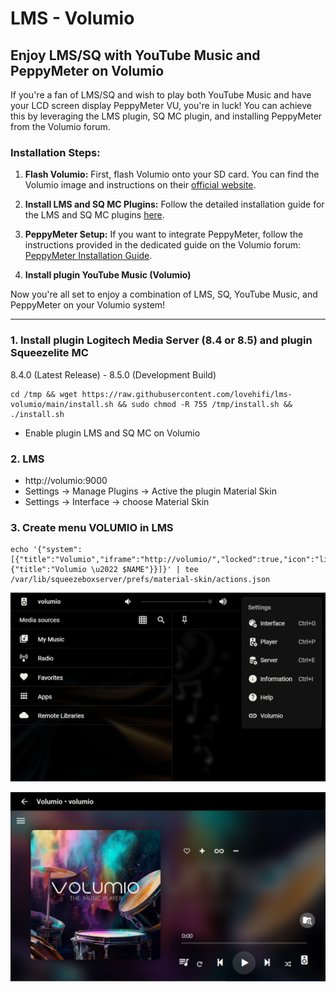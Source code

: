 # LMS - Volumio
## Enjoy LMS/SQ with YouTube Music and PeppyMeter on Volumio

If you're a fan of LMS/SQ and wish to play both YouTube Music and have your LCD screen display PeppyMeter VU, you're in luck! You can achieve this by leveraging the LMS plugin, SQ MC plugin, and installing PeppyMeter from the Volumio forum.

### Installation Steps:

1. **Flash Volumio:**
   First, flash Volumio onto your SD card. You can find the Volumio image and instructions on their [official website](https://volumio.org/).

2. **Install LMS and SQ MC Plugins:**
   Follow the detailed installation guide for the LMS and SQ MC plugins [here](https://github.com/lovehifi/lms-volumio).

3. **PeppyMeter Setup:**
   If you want to integrate PeppyMeter, follow the instructions provided in the dedicated guide on the Volumio forum: [PeppyMeter Installation Guide](https://community.volumio.com/t/project-with-peppymeter-screensaver-plugin-for-volumio-v2-9xx-and-3-0xx-buster/45862/2644).

4. **Install plugin YouTube Music (Volumio)**

Now you're all set to enjoy a combination of LMS, SQ, YouTube Music, and PeppyMeter on your Volumio system!
>
--------------------------------------------

### 1. Install plugin Logitech Media Server (8.4 or 8.5) and plugin Squeezelite MC
8.4.0 (Latest Release) - 8.5.0 (Development Build) 
```
cd /tmp && wget https://raw.githubusercontent.com/lovehifi/lms-volumio/main/install.sh && sudo chmod -R 755 /tmp/install.sh && ./install.sh
```
- Enable plugin LMS and SQ MC on Volumio


### 2. LMS

- http://volumio:9000
- Settings -> Manage Plugins -> Active the plugin Material Skin
- Settings -> Interface -> choose Material Skin

### 3. Create menu VOLUMIO in LMS
```
echo '{"system":[{"title":"Volumio","iframe":"http://volumio/","locked":true,"icon":"link","toolbar":{"title":"Volumio \u2022 $NAME"}}]}' | tee /var/lib/squeezeboxserver/prefs/material-skin/actions.json
```

![Screenshot](Logitech%20Media%20Server-Volumio.png)

![Screenshot](Logitech%20Media%20Server-Volumio-2.png)
